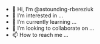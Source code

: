 - 👋 Hi, I’m @astounding-rbereziuk
- 👀 I’m interested in ...
- 🌱 I’m currently learning ...
- 💞️ I’m looking to collaborate on ...
- 📫 How to reach me ...

<!---
astounding-rbereziuk/astounding-rbereziuk is a ✨ special ✨ repository because its `README.md` (this file) appears on your GitHub profile.
You can click the Preview link to take a look at your changes.
--->
